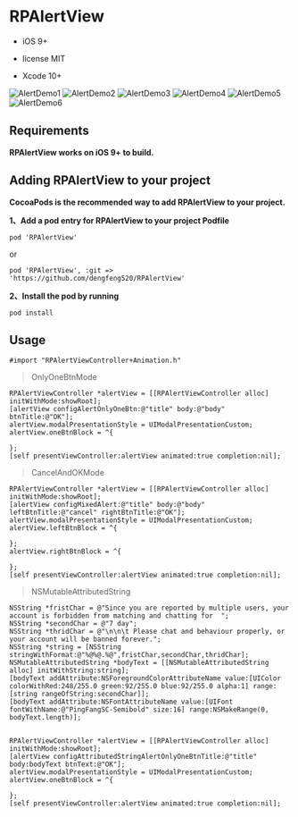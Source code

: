 <h1>RPAlertView</h1>

 
* iOS 9+

* license MIT

* Xcode 10+

![AlertDemo1](https://github.com/dengfeng520/RPAlertView/blob/master/demo1.png?raw=true)
![AlertDemo2](https://github.com/dengfeng520/RPAlertView/blob/master/demo2.png?raw=true)
![AlertDemo3](https://github.com/dengfeng520/RPAlertView/blob/master/demo3.png?raw=true)
![AlertDemo4](https://github.com/dengfeng520/RPAlertView/blob/master/demo4.png?raw=true)
![AlertDemo5](https://github.com/dengfeng520/RPAlertView/blob/master/demo5.png?raw=true)
![AlertDemo6](https://github.com/dengfeng520/RPAlertView/blob/master/demo6.png?raw=true)

<h2>Requirements</h2>

**RPAlertView works on iOS 9+ to build.**

<h2>Adding RPAlertView to your project</h2>

**CocoaPods is the recommended way to add RPAlertView to your project.**

**1、Add a pod entry for RPAlertView to your project Podfile**

```
pod 'RPAlertView'

```
or

```
pod 'RPAlertView', :git => 'https://github.com/dengfeng520/RPAlertView'
```

**2、Install the pod by running**

```
pod install
```


<h2>Usage</h2>

```
#import "RPAlertViewController+Animation.h"
```

> OnlyOneBtnMode


```
RPAlertViewController *alertView = [[RPAlertViewController alloc] initWithMode:showRoot];
[alertView configAlertOnlyOneBtn:@"title" body:@"body" btnTitle:@"OK"];
alertView.modalPresentationStyle = UIModalPresentationCustom;
alertView.oneBtnBlock = ^{
        
};
[self presentViewController:alertView animated:true completion:nil];
```

> CancelAndOKMode

```
RPAlertViewController *alertView = [[RPAlertViewController alloc] initWithMode:showRoot];
[alertView configMixedAlert:@"title" body:@"body" leftBtnTitle:@"cancel" rightBtnTitle:@"OK"];
alertView.modalPresentationStyle = UIModalPresentationCustom;
alertView.leftBtnBlock = ^{
        
};
alertView.rightBtnBlock = ^{
        
};
[self presentViewController:alertView animated:true completion:nil];
```

> NSMutableAttributedString


```
NSString *fristChar = @"Since you are reported by multiple users, your account is forbidden from matching and chatting for  ";
NSString *secondChar = @"7 day";
NSString *thridChar = @"\n\n\t Please chat and behaviour properly, or your account will be banned forever.";
NSString *string = [NSString stringWithFormat:@"%@%@.%@",fristChar,secondChar,thridChar];
NSMutableAttributedString *bodyText = [[NSMutableAttributedString alloc] initWithString:string];
[bodyText addAttribute:NSForegroundColorAttributeName value:[UIColor colorWithRed:248/255.0 green:92/255.0 blue:92/255.0 alpha:1] range:[string rangeOfString:secondChar]];
[bodyText addAttribute:NSFontAttributeName value:[UIFont fontWithName:@"PingFangSC-Semibold" size:16] range:NSMakeRange(0, bodyText.length)];
    
    
RPAlertViewController *alertView = [[RPAlertViewController alloc] initWithMode:showRoot];
[alertView configAttributedStringAlertOnlyOneBtnTitle:@"title" body:bodyText btnText:@"OK"];
alertView.modalPresentationStyle = UIModalPresentationCustom;
alertView.oneBtnBlock = ^{
        
};
[self presentViewController:alertView animated:true completion:nil];
```





